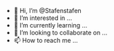 - 👋 Hi, I’m @Stafenstafen
- 👀 I’m interested in ...
- 🌱 I’m currently learning ...
- 💞️ I’m looking to collaborate on ...
- 📫 How to reach me ...

<!---
Stafenstafen/Stafenstafen is a ✨ special ✨ repository because its `README.md` (this file) appears on your GitHub profile.
You can click the Preview link to take a look at your changes.
--->
